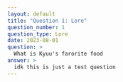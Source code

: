 ```yaml
---
layout: default
title: "Question 1: Lore"
question_number: 1
question_type: Lore
date: 2023-08-01
question: >
  What is Kyuu's farorite food
answer: >
  idk this is just a test question
---
```

